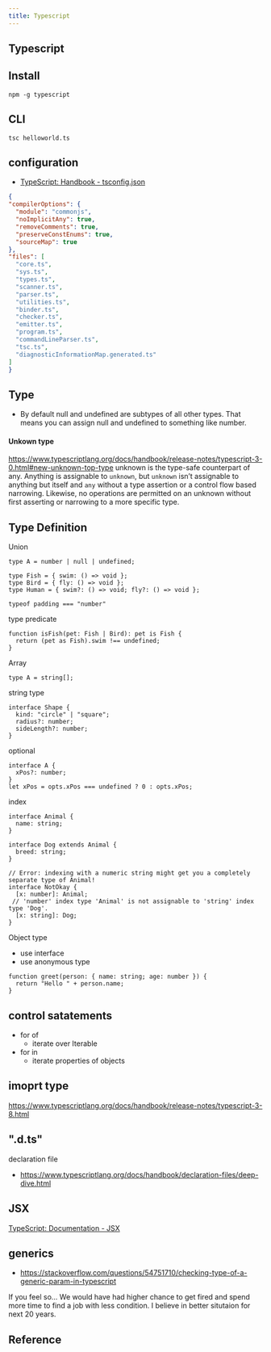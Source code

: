 ```yaml
---
title: Typescript
---
```


## Typescript


## Install

```
npm -g typescript
```

## CLI

```
tsc helloworld.ts
```

## configuration
- [TypeScript: Handbook \- tsconfig\.json](https://www.typescriptlang.org/docs/handbook/tsconfig-json.html)

```json
{
"compilerOptions": {
  "module": "commonjs",
  "noImplicitAny": true,
  "removeComments": true,
  "preserveConstEnums": true,
  "sourceMap": true
},
"files": [
  "core.ts",
  "sys.ts",
  "types.ts",
  "scanner.ts",
  "parser.ts",
  "utilities.ts",
  "binder.ts",
  "checker.ts",
  "emitter.ts",
  "program.ts",
  "commandLineParser.ts",
  "tsc.ts",
  "diagnosticInformationMap.generated.ts"
]
}
```

## Type

- By default null and undefined are subtypes of all other types. That means you can assign null and undefined to something like number.

#### Unkown type
https://www.typescriptlang.org/docs/handbook/release-notes/typescript-3-0.html#new-unknown-top-type
unknown is the type-safe counterpart of any.
Anything is assignable to `unknown`, but `unknown` isn’t assignable to anything but itself and `any` without a type assertion or a control flow based narrowing.
Likewise, no operations are permitted on an unknown without first asserting or narrowing to a more specific type.

## Type Definition
Union

```
type A = number | null | undefined;
```

```
type Fish = { swim: () => void };
type Bird = { fly: () => void };
type Human = { swim?: () => void; fly?: () => void };
```

```
typeof padding === "number"
```

type predicate

```
function isFish(pet: Fish | Bird): pet is Fish {
  return (pet as Fish).swim !== undefined;
}
```

Array

```
type A = string[];
```

string type

```
interface Shape {
  kind: "circle" | "square";
  radius?: number;
  sideLength?: number;
}
```

optional

```
interface A {
  xPos?: number;
}
let xPos = opts.xPos === undefined ? 0 : opts.xPos;
```

index

```
interface Animal {
  name: string;
}
 
interface Dog extends Animal {
  breed: string;
}
 
// Error: indexing with a numeric string might get you a completely separate type of Animal!
interface NotOkay {
  [x: number]: Animal;
 // 'number' index type 'Animal' is not assignable to 'string' index type 'Dog'.
  [x: string]: Dog;
}
```

Object type

- use interface
- use anonymous type

```
function greet(person: { name: string; age: number }) {
  return "Hello " + person.name;
}
```


## control satatements
- for of
    - iterate over Iterable
- for in
    - iterate properties of objects

## imoprt type

https://www.typescriptlang.org/docs/handbook/release-notes/typescript-3-8.html

## ".d.ts"

declaration file

- https://www.typescriptlang.org/docs/handbook/declaration-files/deep-dive.html

## JSX
[TypeScript: Documentation \- JSX](https://www.typescriptlang.org/docs/handbook/jsx.html)

## generics
- https://stackoverflow.com/questions/54751710/checking-type-of-a-generic-param-in-typescript


If you feel so... We would have had higher chance to get fired and spend more time to find a job with less condition. I believe in better situtaion for next 20 years.



## Reference

